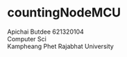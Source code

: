 # countingNodeMCU
Apichai Butdee 621320104 <br>
Computer Sci <br>
Kampheang Phet Rajabhat University
